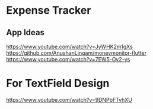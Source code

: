 # Expense Tracker

## App Ideas

https://www.youtube.com/watch?v=JyWHK2m1gXs
https://github.com/AnushanLingam/moneymonitor-flutter
https://www.youtube.com/watch?v=7EW5-Ov2-ys

# For TextField Design

https://www.youtube.com/watch?v=9DNPbFTvhXU
